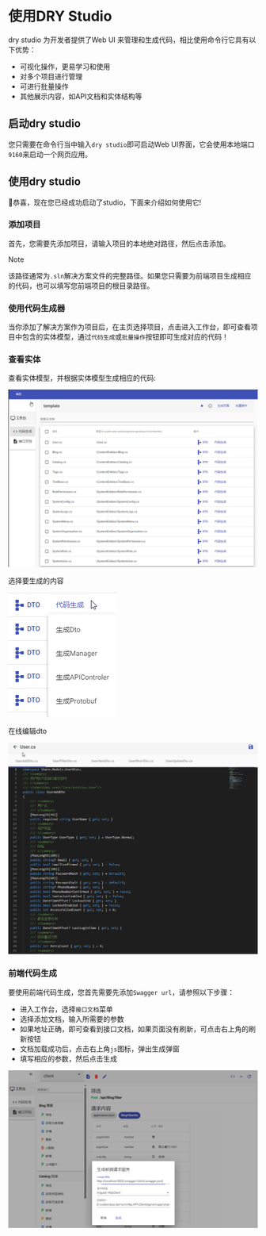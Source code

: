 # 使用DRY Studio

dry studio 为开发者提供了Web UI 来管理和生成代码，相比使用命令行它具有以下优势：

- 可视化操作，更易学习和使用
- 对多个项目进行管理
- 可进行批量操作
- 其他展示内容，如API文档和实体结构等

## 启动dry studio

您只需要在命令行当中输入`dry studio`即可启动Web UI界面，它会使用本地端口`9160`来启动一个网页应用。

## 使用dry studio

🎉恭喜，现在您已经成功启动了studio，下面来介绍如何使用它!

### 添加项目

首先，您需要先添加项目，请输入项目的本地绝对路径，然后点击添加。

> [!NOTE]
> 该路径通常为`.sln`解决方案文件的完整路径。如果您只需要为前端项目生成相应的代码，也可以填写您前端项目的根目录路径。

### 使用代码生成器

当你添加了解决方案作为项目后，在主页选择项目，点击进入工作台，即可查看项目中包含的实体模型，通过`代码生成`或`批量操作`按钮即可生成对应的代码！

### 查看实体

查看实体模型，并根据实体模型生成相应的代码:

![entities](../../images/code%20generate.png)

选择要生成的内容

![generate-actons](../../images/generate%20actions.png)

在线编辑dto

![edit dtos](../../images/edit%20dtos.png)

### 前端代码生成

要使用前端代码生成，您首先需要先添加`Swagger url`，请参照以下步骤：

- 进入工作台，选择`接口文档`菜单
- 选择添加文档，输入所需要的参数
- 如果地址正确，即可查看到接口文档，如果页面没有刷新，可点击右上角的刷新按钮
- 文档加载成功后，点击右上角`js`图标，弹出生成弹窗
- 填写相应的参数，然后点击生成

![front-end](../../images/front-end.png)
